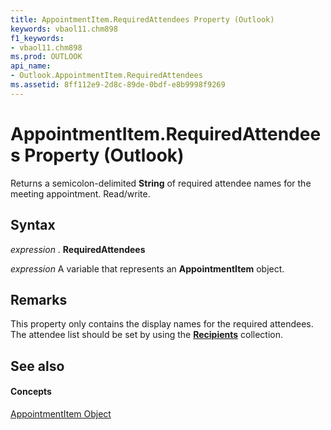 ```yaml
---
title: AppointmentItem.RequiredAttendees Property (Outlook)
keywords: vbaol11.chm898
f1_keywords:
- vbaol11.chm898
ms.prod: OUTLOOK
api_name:
- Outlook.AppointmentItem.RequiredAttendees
ms.assetid: 8ff112e9-2d8c-89de-0bdf-e8b9998f9269
---
```



# AppointmentItem.RequiredAttendees Property (Outlook)

Returns a semicolon-delimited  **String** of required attendee names for the meeting appointment. Read/write.


## Syntax

 _expression_ . **RequiredAttendees**

 _expression_ A variable that represents an **AppointmentItem** object.


## Remarks

This property only contains the display names for the required attendees. The attendee list should be set by using the  **[Recipients](recipients-object-outlook.md)** collection.


## See also


#### Concepts


[AppointmentItem Object](appointmentitem-object-outlook.md)

